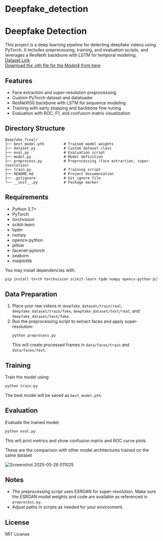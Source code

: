 # Deepfake_detection
# Deepfake Detection

This project is a deep learning pipeline for detecting deepfake videos using PyTorch. It includes preprocessing, training, and evaluation scripts, and leverages a ResNeXt backbone with LSTM for temporal modeling.<br />
[Dataset Link](https://drive.google.com/file/d/1DKOkBIAy7HyP91N34mj1E0FFu7sqdKR_/view)<br />
[Download the .pth file for the Model4 from here](https://drive.google.com/file/d/1qz-RxRYeFx-lbhIa9Ht8VWYjYLD6uaA5/view?usp=drive_link)

## Features
- Face extraction and super-resolution preprocessing
- Custom PyTorch dataset and dataloader
- ResNeXt50 backbone with LSTM for sequence modeling
- Training with early stopping and backbone fine-tuning
- Evaluation with ROC, F1, and confusion matrix visualization

## Directory Structure
```
Deepfake_final/
├── best_model.pth         # Trained model weights
├── dataset.py             # Custom dataset class
├── eval.py                # Evaluation script
├── model.py               # Model definition
├── preprocess.py          # Preprocessing (face extraction, super-resolution)
├── train.py               # Training script
├── README.md              # Project documentation
├── .gitignore             # Git ignore file
└── __init__.py            # Package marker
```

## Requirements
- Python 3.7+
- PyTorch
- torchvision
- scikit-learn
- tqdm
- numpy
- opencv-python
- pillow
- facenet-pytorch
- seaborn
- matplotlib

You may install dependencies with:
```bash
pip install torch torchvision scikit-learn tqdm numpy opencv-python pillow facenet-pytorch seaborn matplotlib
```

## Data Preparation
1. Place your raw videos in `deepfake_dataset/train/real`, `deepfake_dataset/train/fake`, `deepfake_dataset/test/real`, and `deepfake_dataset/test/fake`.
2. Run the preprocessing script to extract faces and apply super-resolution:
   ```bash
   python preprocess.py
   ```
   This will create processed frames in `data/faces/train` and `data/faces/test`.

## Training
Train the model using:
```bash
python train.py
```
The best model will be saved as `best_model.pth`.

## Evaluation
Evaluate the trained model:
```bash
python eval.py
```
This will print metrics and show confusion matrix and ROC curve plots.

These are the comparison with other model architectures trained on the same dataset

![Screenshot 2025-05-28 011025](https://github.com/user-attachments/assets/034b07fb-3fbd-48cd-a9cd-662cad39e0e6)

## Notes
- The preprocessing script uses ESRGAN for super-resolution. Make sure the ESRGAN model weights and code are available as referenced in `preprocess.py`.
- Adjust paths in scripts as needed for your environment.

## License
MIT License
